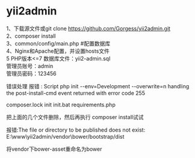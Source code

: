 # yii2admin

1、下载源文件或git clone https://github.com/Gorgess/yii2admin.git  
2、composer install     
3、common/config/main.php #配置数据库      
4、Nginx和Apache配置，并设置hosts文件     
5  PHP版本<=7
数据库文件：yii2-admin.sql     
管理员账号：admin     
管理员密码：123456     



错误处理
报错 : Script php init --env=Development --overwrite=n handling the post-install-cmd event returned with error code 255

composer.lock
init
init.bat
requirements.php

把上面的几个文件删除，然后再执行 composer install试试

报错:The file or directory to be published does not exist: E:\www\yii2admin/vendor\bower/bootstrap/dist

将vendor下bower-asset重命名为bower